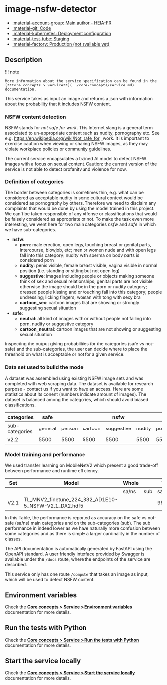 # image-nsfw-detector

- [:material-account-group: Main author - HEIA-FR](https://www.hes-so.ch/swiss-ai-center/equipe)
- [:material-git: Code](https://github.com/swiss-ai-center/image-nsfw-detector-service)
- [:material-kubernetes: Deployment configuration](https://github.com/swiss-ai-center/image-nsfw-detector-service/tree/main/kubernetes)
- [:material-test-tube: Staging](https://image-nsfw-detector-swiss-ai-center.kube.isc.heia-fr.ch)
- [:material-factory: Production (not available yet)](https://image-nsfw-detector-service.swiss-ai-center.ch)

## Description

!!! note

    More information about the service specification can be found in the
    [**Core concepts > Service**](../core-concepts/service.md) documentation.

This service takes as input an image and returns a json with information about
the probability that it includes NSFW content.

### NSFW content detection

NSFW stands for *not safe for work*. This Internet slang is a general term
associated to un-appropriate content such as nudity, pornography etc. See e.g.
https://en.wikipedia.org/wiki/Not_safe_for _work. It is important to exercise
caution when viewing or sharing NSFW images, as they may violate workplace
policies or community guidelines.

The current service encapsulates a trained AI model to detect NSFW images with a
focus on sexual content. Caution: the current version of the service is not able
to detect profanity and violence for now.

### Definition of categories

The border between categories is sometimes thin, e.g. what can be considered as
acceptable nudity in some cultural context would be considered as pornography by
others. Therefore we need to disclaim any complaints that would be done by using
the model trained in this project. We can't be taken responsible of any offense
or classifications that would be falsely considered as appropriate or not. To
make the task even more interesting, we went here for two main categories *nsfw*
and *safe* in which we have sub-categories.

- **nsfw**:
  - **porn**: male erection, open legs, touching breast or genital parts,
    intercourse, blowjob, etc; men or women nude and with open legs fall into this
    category; nudity with sperma on body parts is considered porn
  - **nudity**: penis visible, female breast visible, vagina visible in normal
    position (i.e. standing or sitting but not open leg)
  - **suggestive**: images including people or objects making someone think of sex
    and sexual relationships; genital parts are not visible otherwise the image
    should be in the porn or nudity category; dressed people kissing and or touching
    fall into this category; people undressing; licking fingers; woman with tong
    with sexy bra
  - **cartoon_sex**: cartoon images that are showing or strongly suggesting sexual
    situation
- **safe**:
  - **neutral**: all kind of images with or without people not falling into porn,
    nudity or suggestive category
  - **cartoon_neutral**: cartoon images that are not showing or suggesting sexual
    situation

Inspecting the output giving probabilities for the categories (safe vs not-safe)
and the sub-categories, the user can decide where to place the threshold on what
is acceptable or not for a given service.

### Data set used to build the model

A dataset was assembled using existing NSFW image sets and was completed with
web scraping data. The dataset is available for research purpose - contact us if
you want to have an access. Here are some statistics about its conent (numbers
indicate amount of images). The dataset is balanced among the categories, which
should avoid biased classifications.

| categories     | safe    |        |         | nsfw       |        |      |         | total   |       |       |
|----------------|---------|--------|---------|------------|--------|------|---------|---------|-------|-------|
| sub-categories | general | person | cartoon | suggestive | nudity | porn | cartoon | safe    | nsfw  | all   |
| v2.2           | 5500    | 5500   | 5500    | 5500       | 5500   | 5500 | 5500    | 16500   | 22000 | 38500 |

### Model training and performance

We used transfer learning on MobileNetV2 which present a good trade-off between
performance and runtime efficiency.

| Set  | Model                                                   | Whole |       | Val   |       | Test  |       |
|------|---------------------------------------------------------|-------|-------|-------|-------|-------|-------|
|      |                                                         | sa/ns | sub   | sa/ns | sub   | sa/ns | sub   |
| V2.1 | TL_MNV2_finetune_224_B32_AD1E10-5_NSFW-V2.1_DA2.hdf5    |       |       | 95.7% | 85.1% | 95.7% | 86.1% |

In this Table, the performance is reported as accuracy on the safe vs not-safe
(sa/ns) main categories and on the sub-categories (sub). The sub performance in
indeed lower as we have naturally more confusion between some categories and as
there is simply a larger cardinality in the number of classes.

The API documentation is automatically generated by FastAPI using the OpenAPI
standard. A user friendly interface provided by Swagger is available under the
`/docs` route, where the endpoints of the service are described.

This service only has one route `/compute` that takes an image as input, which
will be used to detect NSFW content.

## Environment variables

Check the
[**Core concepts > Service > Environment variables**](../core-concepts/service.md#environment-variables)
documentation for more details.

## Run the tests with Python

Check the
[**Core concepts > Service > Run the tests with Python**](../core-concepts/service.md#run-the-tests-with-python)
documentation for more details.

## Start the service locally

Check the
[**Core concepts > Service > Start the service locally**](../core-concepts/service.md#start-the-service-locally)
documentation for more details.
